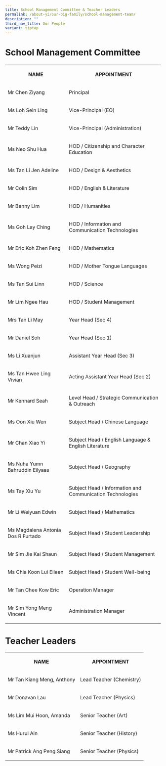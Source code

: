 ```yaml
---
title: School Management Committee & Teacher Leaders
permalink: /about-yi/our-big-family/school-management-team/
description: ""
third_nav_title: Our People
variant: tiptap
---
```

<h1><strong>School Management Committee</strong></h1>
<h3></h3>
<table style="minWidth: 50px">
<colgroup>
<col>
<col>
</colgroup>
<tbody>
<tr>
<th rowspan="1" colspan="1">
<p>NAME
<br>
</p>
</th>
<th rowspan="1" colspan="1">
<p>APPOINTMENT
<br>
</p>
</th>
</tr>
<tr>
<td rowspan="1" colspan="1">
<p>Mr Chen Ziyang</p>
</td>
<td rowspan="1" colspan="1">
<p>Principal</p>
</td>
</tr>
<tr>
<td rowspan="1" colspan="1">
<p>Ms Loh Sein Ling</p>
</td>
<td rowspan="1" colspan="1">
<p>Vice-Principal (EO)</p>
</td>
</tr>
<tr>
<td rowspan="1" colspan="1">
<p>Mr Teddy Lin</p>
</td>
<td rowspan="1" colspan="1">
<p>Vice-Principal (Administration)</p>
</td>
</tr>
<tr>
<td rowspan="1" colspan="1">
<p>Ms Neo Shu Hua</p>
</td>
<td rowspan="1" colspan="1">
<p>HOD / Citizenship and Character Education</p>
</td>
</tr>
<tr>
<td rowspan="1" colspan="1">
<p>Ms Tan Li Jen Adeline</p>
</td>
<td rowspan="1" colspan="1">
<p>HOD / Design &amp; Aesthetics</p>
</td>
</tr>
<tr>
<td rowspan="1" colspan="1">
<p>Mr Colin Sim</p>
</td>
<td rowspan="1" colspan="1">
<p>HOD / English &amp; Literature</p>
</td>
</tr>
<tr>
<td rowspan="1" colspan="1">
<p>Mr Benny Lim</p>
</td>
<td rowspan="1" colspan="1">
<p>HOD / Humanities</p>
</td>
</tr>
<tr>
<td rowspan="1" colspan="1">
<p>Ms Goh Lay Ching
<br>
</p>
</td>
<td rowspan="1" colspan="1">
<p>HOD / Information and Communication Technologies</p>
</td>
</tr>
<tr>
<td rowspan="1" colspan="1">
<p>Mr Eric Koh Zhen Feng</p>
</td>
<td rowspan="1" colspan="1">
<p>HOD / Mathematics</p>
</td>
</tr>
<tr>
<td rowspan="1" colspan="1">
<p>Ms Wong Peizi</p>
</td>
<td rowspan="1" colspan="1">
<p>HOD / Mother Tongue Languages</p>
</td>
</tr>
<tr>
<td rowspan="1" colspan="1">
<p>Ms Tan Sui Linn</p>
</td>
<td rowspan="1" colspan="1">
<p>HOD / Science</p>
</td>
</tr>
<tr>
<td rowspan="1" colspan="1">
<p>Mr Lim Ngee Hau</p>
</td>
<td rowspan="1" colspan="1">
<p>HOD / Student Management</p>
</td>
</tr>
<tr>
<td rowspan="1" colspan="1">
<p>Mrs Tan Li May</p>
</td>
<td rowspan="1" colspan="1">
<p>Year Head (Sec 4)</p>
</td>
</tr>
<tr>
<td rowspan="1" colspan="1">
<p>Mr Daniel Soh</p>
</td>
<td rowspan="1" colspan="1">
<p>Year Head (Sec 1)</p>
</td>
</tr>
<tr>
<td rowspan="1" colspan="1">
<p>Ms Li Xuanjun</p>
</td>
<td rowspan="1" colspan="1">
<p>Assistant Year Head (Sec 3)</p>
</td>
</tr>
<tr>
<td rowspan="1" colspan="1">
<p>Ms Tan Hwee Ling Vivian</p>
</td>
<td rowspan="1" colspan="1">
<p>Acting Assistant Year Head (Sec 2)</p>
</td>
</tr>
<tr>
<td rowspan="1" colspan="1">
<p>Mr Kennard Seah
<br>
</p>
</td>
<td rowspan="1" colspan="1">
<p>Level Head / Strategic Communication &amp; Outreach
<br>
</p>
</td>
</tr>
<tr>
<td rowspan="1" colspan="1">
<p>Ms Oon Xiu Wen</p>
</td>
<td rowspan="1" colspan="1">
<p>Subject Head / Chinese Language</p>
</td>
</tr>
<tr>
<td rowspan="1" colspan="1">
<p>Mr Chan Xiao Yi</p>
</td>
<td rowspan="1" colspan="1">
<p>Subject Head / English Language &amp; English Literature</p>
</td>
</tr>
<tr>
<td rowspan="1" colspan="1">
<p>Ms Nuha Yumn Bahruddin Eilyaas</p>
</td>
<td rowspan="1" colspan="1">
<p>Subject Head / Geography</p>
</td>
</tr>
<tr>
<td rowspan="1" colspan="1">
<p>Ms Tay Xiu Yu</p>
</td>
<td rowspan="1" colspan="1">
<p>Subject Head / Information and Communication Technologies</p>
</td>
</tr>
<tr>
<td rowspan="1" colspan="1">
<p>Mr Li Weiyuan Edwin</p>
</td>
<td rowspan="1" colspan="1">
<p>Subject Head / Mathematics</p>
</td>
</tr>
<tr>
<td rowspan="1" colspan="1">
<p>Ms Magdalena Antonia Dos R Furtado</p>
</td>
<td rowspan="1" colspan="1">
<p>Subject Head / Student Leadership</p>
</td>
</tr>
<tr>
<td rowspan="1" colspan="1">
<p>Mr Sim Jie Kai Shaun</p>
</td>
<td rowspan="1" colspan="1">
<p>Subject Head / Student Management</p>
</td>
</tr>
<tr>
<td rowspan="1" colspan="1">
<p>Ms Chia Koon Lui Eileen
<br>
</p>
</td>
<td rowspan="1" colspan="1">
<p>Subject Head / Student Well-being</p>
</td>
</tr>
<tr>
<td rowspan="1" colspan="1">
<p>Mr Tan Chee Kow Eric
<br>
</p>
</td>
<td rowspan="1" colspan="1">
<p>Operation Manager</p>
</td>
</tr>
<tr>
<td rowspan="1" colspan="1">
<p>Mr Sim Yong Meng Vincent
<br>
</p>
</td>
<td rowspan="1" colspan="1">
<p>Administration Manager</p>
</td>
</tr>
</tbody>
</table>
<h1><strong>Teacher Leaders</strong></h1>
<table style="minWidth: 50px">
<colgroup>
<col>
<col>
</colgroup>
<tbody>
<tr>
<th rowspan="1" colspan="1">
<p>NAME</p>
</th>
<th rowspan="1" colspan="1">
<p>APPOINTMENT</p>
</th>
</tr>
<tr>
<td rowspan="1" colspan="1">
<p>Mr Tan Kiang Meng, Anthony</p>
</td>
<td rowspan="1" colspan="1">
<p>Lead Teacher (Chemistry)</p>
</td>
</tr>
<tr>
<td rowspan="1" colspan="1">
<p>Mr Donavan Lau</p>
</td>
<td rowspan="1" colspan="1">
<p>Lead Teacher (Physics)</p>
</td>
</tr>
<tr>
<td rowspan="1" colspan="1">
<p>Ms Lim Mui Hoon, Amanda</p>
</td>
<td rowspan="1" colspan="1">
<p>Senior Teacher (Art)</p>
</td>
</tr>
<tr>
<td rowspan="1" colspan="1">
<p>Ms Hurul Ain</p>
</td>
<td rowspan="1" colspan="1">
<p>Senior Teacher (History)</p>
</td>
</tr>
<tr>
<td rowspan="1" colspan="1">
<p>Mr Patrick Ang Peng Siang</p>
</td>
<td rowspan="1" colspan="1">
<p>Senior Teacher (Physics)</p>
</td>
</tr>
</tbody>
</table>
<p></p>